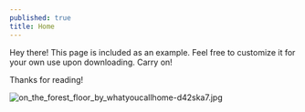 ```yaml
---
published: true
title: Home
---
```


<p class="message">
  Hey there! This page is included as an example. Feel free to customize it for your own use upon downloading. Carry on!
</p>

Thanks for reading!

![on_the_forest_floor_by_whatyoucallhome-d42ska7.jpg]({{site.baseurl}}media/on_the_forest_floor_by_whatyoucallhome-d42ska7.jpg)
